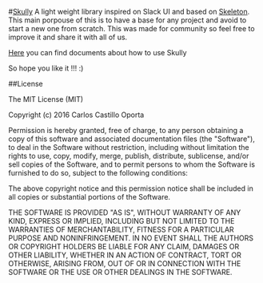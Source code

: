 #[Skully](https://caco0516.github.io/skully/)
A light weight library inspired on Slack UI and based on [Skeleton](http://getskeleton.com/). This main porpouse of this is to have a base for any project and avoid to start a new one from scratch.
This was made for community so feel free to improve it and share it with all of us.

[Here](https://caco0516.github.io/skully/) you can find documents about how to use Skully 

So hope you like it !!! :)

##License

The MIT License (MIT)

Copyright (c) 2016 Carlos Castillo Oporta

Permission is hereby granted, free of charge, to any person obtaining a copy
of this software and associated documentation files (the "Software"), to deal
in the Software without restriction, including without limitation the rights
to use, copy, modify, merge, publish, distribute, sublicense, and/or sell
copies of the Software, and to permit persons to whom the Software is
furnished to do so, subject to the following conditions:

The above copyright notice and this permission notice shall be included in all
copies or substantial portions of the Software.

THE SOFTWARE IS PROVIDED "AS IS", WITHOUT WARRANTY OF ANY KIND, EXPRESS OR
IMPLIED, INCLUDING BUT NOT LIMITED TO THE WARRANTIES OF MERCHANTABILITY,
FITNESS FOR A PARTICULAR PURPOSE AND NONINFRINGEMENT. IN NO EVENT SHALL THE
AUTHORS OR COPYRIGHT HOLDERS BE LIABLE FOR ANY CLAIM, DAMAGES OR OTHER
LIABILITY, WHETHER IN AN ACTION OF CONTRACT, TORT OR OTHERWISE, ARISING FROM,
OUT OF OR IN CONNECTION WITH THE SOFTWARE OR THE USE OR OTHER DEALINGS IN THE
SOFTWARE.

